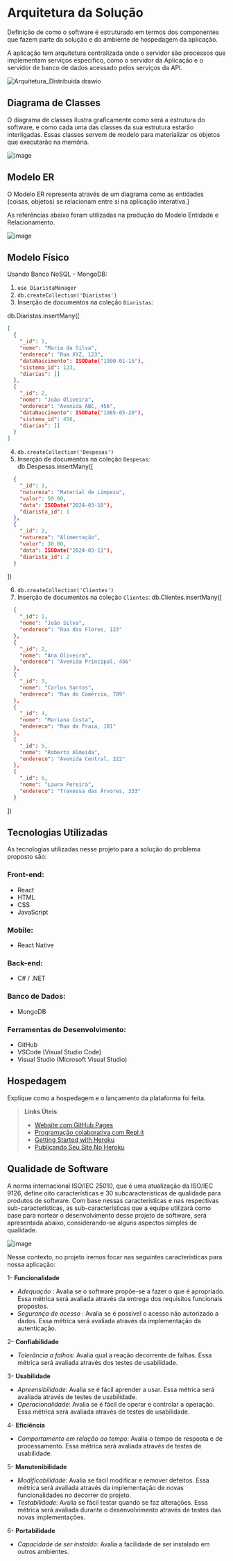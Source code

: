 # Arquitetura da Solução

Definição de como o software é estruturado em termos dos componentes que fazem parte da solução e do ambiente de hospedagem da aplicação.


A aplicação tem arquitetura centralizada onde o servidor são processos que implementam serviços específico, como o servidor da Aplicação e o servidor de banco de dados acessado pelos serviços da API.


![Arquitetura_Distribuida drawio](https://github.com/ICEI-PUC-Minas-PMV-ADS/pmv-ads-2024-1-e4-proj-dad-t3-diarista/assets/104168502/0fc1aea1-f2b0-422a-b720-9be1c28bd0c3)


## Diagrama de Classes

O diagrama de classes ilustra graficamente como será a estrutura do software, e como cada uma das classes da sua estrutura estarão interligadas. Essas classes servem de modelo para materializar os objetos que executarão na memória.

![image](https://github.com/ICEI-PUC-Minas-PMV-ADS/pmv-ads-2024-1-e4-proj-dad-t3-diarista/assets/104168502/e047ca87-86c7-4499-9b24-8ffb5fe965ca)


## Modelo ER

O Modelo ER representa através de um diagrama como as entidades (coisas, objetos) se relacionam entre si na aplicação interativa.]

As referências abaixo foram utilizadas na produção do Modelo Entidade e Relacionamento.

![image](https://github.com/ICEI-PUC-Minas-PMV-ADS/pmv-ads-2024-1-e4-proj-dad-t3-diarista/assets/104168502/ad74b258-d032-4e22-949f-bf5e8ee2f09d)

## Modelo Físico
Usando Banco NoSQL - MongoDB:

1. `use DiaristaManager`
2. `db.createCollection('Diaristas')`
3. Inserção de documentos na coleção `Diaristas`:

db.Diaristas.insertMany([
```json
[
  {
    "_id": 1,
    "nome": "Maria da Silva",
    "endereco": "Rua XYZ, 123",
    "dataNascimento": ISODate("1990-01-15"),
    "sistema_id": 123,
    "diarias": []
  },
  {
    "_id": 2,
    "nome": "João Oliveira",
    "endereco": "Avenida ABC, 456",
    "dataNascimento": ISODate("1985-05-20"),
    "sistema_id": 456,
    "diarias": []
  }
]
```

4. `db.createCollection('Despesas')`
5. Inserção de documentos na coleção `Despesas`:
   db.Despesas.insertMany([
```json
  {
    "_id": 1,
    "natureza": "Material de Limpeza",
    "valor": 50.00,
    "data": ISODate("2024-03-10"),
    "diarista_id": 1
  },
  {
    "_id": 2,
    "natureza": "Alimentação",
    "valor": 30.00,
    "data": ISODate("2024-03-11"),
    "diarista_id": 2
  }
```
])


6. `db.createCollection('Clientes')`
7. Inserção de documentos na coleção `Clientes`:
 db.Clientes.insertMany([
```json 
  {
    "_id": 1,
    "nome": "João Silva",
    "endereco": "Rua das Flores, 123"
  },
  {
    "_id": 2,
    "nome": "Ana Oliveira",
    "endereco": "Avenida Principal, 456"
  },
  {
    "_id": 3,
    "nome": "Carlos Santos",
    "endereco": "Rua do Comércio, 789"
  },
  {
    "_id": 4,
    "nome": "Mariana Costa",
    "endereco": "Rua da Praia, 101"
  },
  {
    "_id": 5,
    "nome": "Roberto Almeida",
    "endereco": "Avenida Central, 222"
  },
  {
    "_id": 6,
    "nome": "Laura Pereira",
    "endereco": "Travessa das Árvores, 333"
  }
```
])


## Tecnologias Utilizadas

As tecnologias utilizadas nesse projeto para a solução do problema proposto são:

### Front-end:
- React
- HTML
- CSS
- JavaScript

### Mobile:
- React Native
  
### Back-end:
- C# / .NET

### Banco de Dados:
- MongoDB

### Ferramentas de Desenvolvimento:
- GitHub
- VSCode (Visual Studio Code)
- Visual Studio (Microsoft Visual Studio)

## Hospedagem

Explique como a hospedagem e o lançamento da plataforma foi feita.

> **Links Úteis**:
>
> - [Website com GitHub Pages](https://pages.github.com/)
> - [Programação colaborativa com Repl.it](https://repl.it/)
> - [Getting Started with Heroku](https://devcenter.heroku.com/start)
> - [Publicando Seu Site No Heroku](http://pythonclub.com.br/publicando-seu-hello-world-no-heroku.html)

## Qualidade de Software
A norma internacional ISO/IEC 25010, que é uma atualização da ISO/IEC 9126, define oito características e 30 subcaracterísticas de qualidade para produtos de software.
Com base nessas características e nas respectivas sub-características, as sub-características que a equipe utilizará como base para nortear o desenvolvimento desse projeto de software, será apresentada abaixo, considerando-se alguns aspectos simples de qualidade. 

![image](https://github.com/ICEI-PUC-Minas-PMV-ADS/pmv-ads-2023-2-e3-proj-mov-t2-pmv-ads-2023-2-e3-proj-mov-t2-time5/assets/108501459/a8a364be-e06a-4d52-b679-efe8380cf017)

Nesse contexto, no projeto iremos focar nas seguintes características para nossa aplicação:

1- **Funcionalidade**  
 - *Adequação* : Avalia se o software propõe-se a fazer o que é apropriado. Essa métrica será avaliada através da entrega dos requisitos funcionais propostos.
 - *Segurança de acesso* : Avalia se é possível o acesso não autorizado a dados. Essa métrica será avaliada através da implementação da autenticação.

2- **Confiabilidade**  
 - *Tolerância a falhas*: Avalia qual a reação decorrente de falhas. Essa métrica será avaliada através dos testes de usabilidade.   

3- **Usabilidade**  
 - *Apreensibilidade*: Avalia se é fácil aprender a usar. Essa métrica será avaliada através de testes de usabilidade.  
 - *Operacionalidade*: Avalia se é fácil de operar e controlar a operação. Essa métrica será avaliada através de testes de usabilidade. 

4- **Eficiência**  
- *Comportamento em relação ao tempo*: Avalia o tempo de resposta e de processamento. Essa métrica será avaliada através de testes de usabilidade.  
    
5- **Manutenibilidade**  
- *Modificabilidade*: Avalia se fácil modificar e remover defeitos. Essa métrica será avaliada através da implementação de novas funcionalidades no decorrer do projeto.
- *Testabilidade*: Avalia se fácil testar quando se faz alterações. Essa métrica será avaliada durante o desenvolvimento através de testes das novas implementações.

6- **Portabilidade**  
- *Capacidade de ser instaldo*: Avalia a facilidade de ser instalado em outros ambientes.
